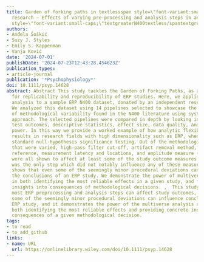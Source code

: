 ```yaml
---
title: Garden of forking paths in textlessspan style=\"font-variant:small-caps;\"textgreaterERPtextless/spantextgreater
  research – Effects of varying pre‐processing and analysis steps in an textlessspan
  style=\"font-variant:small-caps;\"textgreaterN400textless/spantextgreater experiment
authors:
- Anđela Šoškić
- Suzy J. Styles
- Emily S. Kappenman
- Vanja Ković
date: '2024-07-01'
publishDate: '2024-07-23T12:43:28.454623Z'
publication_types:
- article-journal
publication: '*Psychophysiology*'
doi: 10.1111/psyp.14628
abstract: Abstract This study tackles the Garden of Forking Paths, as a challenge
  for replicability and reproducibility of ERP studies. Here, we applied a multiverse
  analysis to a sample ERP N400 dataset, donated by an independent research team.
  We analyzed this dataset using 14 pipelines selected to showcase the full range
  of methodological variability found in the N400 literature using systematic review
  approach. The selected pipelines were compared in depth by looking into statistical
  test outcomes, descriptive statistics, effect size, data quality, and statistical
  power. In this way we provide a worked example of how analytic flexibility can impact
  results in research fields with high dimensionality such as ERP, when analyzed using
  standard null‐hypothesis significance testing. Out of the methodological decisions
  that were varied, high‐pass filter cut‐off, artifact removal method, baseline duration,
  reference, measurement latency and locations, and amplitude measure (peak vs. mean)
  were all shown to affect at least some of the study outcome measures. Low‐pass filtering
  was the only step which did not notably influence any of these measures. This study
  shows that even some of the seemingly minor procedural deviations can influence
  the conclusions of an ERP study. We demonstrate the power of multiverse analysis
  in both identifying the most reliable effects in a given study, and for providing
  insights into consequences of methodological decisions. ,  This study shows that
  most ERP preprocessing and analysis steps can affect study outcomes, and that even
  some of the seemingly minor procedural deviations can influence conclusions of an
  ERP study, and it demonstrates the power of the multiverse analysis approach in
  both identifying the most reliable effects and providing concrete insights into
  consequences of a given methodological decision.
tags:
- to read
- to_add_github
links:
- name: URL
  url: https://onlinelibrary.wiley.com/doi/10.1111/psyp.14628
---
```

